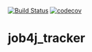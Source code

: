 [![Build Status](https://travis-ci.com/klea0840/job4j_tracker.svg?branch=master)](https://travis-ci.com/klea0840/job4j_tracker)
[![codecov](https://codecov.io/gh/klea0840/job4j_tracker/branch/master/graph/badge.svg)](https://codecov.io/gh/klea0840/job4j_tracker)

# job4j_tracker